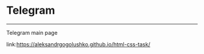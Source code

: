 # Telegram 
--------------------------------------
Telegram main page

link:https://aleksandrgogolushko.github.io/html-css-task/
